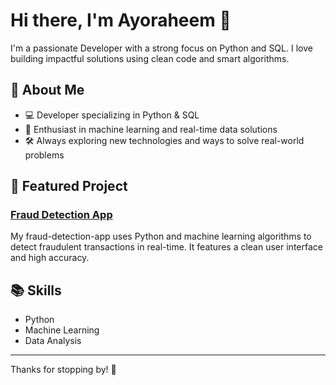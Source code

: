 # Hi there, I'm Ayoraheem 👋

I'm a passionate Developer with a strong focus on Python and SQL. I love building impactful solutions using clean code and smart algorithms.

## 🚀 About Me

- 💻 Developer specializing in Python & SQL
- 🤖 Enthusiast in machine learning and real-time data solutions
- 🛠️ Always exploring new technologies and ways to solve real-world problems

## 🌟 Featured Project

### [Fraud Detection App](https://github.com/ayoraheem0000/fraud-detection-app)
My fraud-detection-app uses Python and machine learning algorithms to detect fraudulent transactions in real-time. It features a clean user interface and high accuracy.

## 📚 Skills

- Python
- Machine Learning
- Data Analysis

<!-- Uncomment and add your links if you'd like!
## 🌐 Connect with Me

[LinkedIn](#) 
🔗 Credly Profile: https://www.credly.com/users/ayobami-raheem.2c7e9e82
LinkedIn Profile: https://www.linkedin.com/in/ayo-raheem-1845357b/


<!-- Uncomment to add more sections!
## 🏆 Achievements

- List your certifications, awards, or major milestones here

## 🎯 Hobbies

- Share a fun fact or hobby!
-->

---

Thanks for stopping by! 🚀
